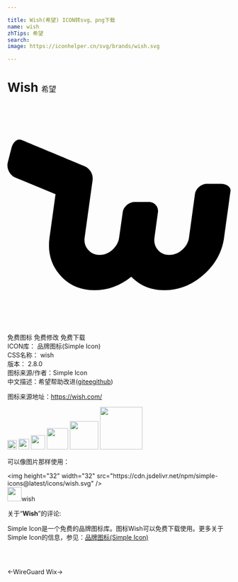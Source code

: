 ```yaml
---

title: Wish(希望) ICON转svg、png下载
name: wish
zhTips: 希望
search: 
image: https://iconhelper.cn/svg/brands/wish.svg

---
```


# Wish  <small style="font-size: 60%;font-weight: 100">希望</small>

<div id="svg" class="svg-wrap">
<svg role="img" viewBox="0 0 24 24" xmlns="http://www.w3.org/2000/svg"><title>Wish icon</title><path d="M21.463,8.653c-0.627,0-1.211,0.511-1.297,1.135l-0.637,4.647c-0.07,0.506-0.313,0.945-0.727,1.317 c-0.415,0.372-0.882,0.558-1.4,0.558c-0.504,0-0.913-0.182-1.224-0.547c-0.313-0.365-0.433-0.808-0.361-1.329l0.385-2.82 c0.012-0.563-0.411-1.003-0.993-1.003h-1.525c-0.582,0-1.127,0.44-1.27,1.003l-0.397,2.82c-0.072,0.521-0.315,0.964-0.729,1.329 c-0.414,0.365-0.872,0.547-1.376,0.547c-0.504,0-0.915-0.186-1.234-0.558c-0.319-0.372-0.443-0.811-0.373-1.317l0.854-6.166 c0.091-0.6-0.265-1.228-0.808-1.482c0,0-6.43-2.68-6.849-2.853C1.077,3.76,0.596,4.15,0.432,4.8L0.039,6.351 C-0.126,7,0.246,7.739,0.863,7.992l4.31,1.784l-0.646,4.659c-0.217,1.563,0.15,2.899,1.1,4.008c0.95,1.11,2.203,1.664,3.76,1.664 c1.437,0,2.748-0.483,3.934-1.451c0.947,0.968,2.133,1.451,3.555,1.451c1.556,0,2.962-0.554,4.22-1.664 c1.257-1.109,1.995-2.446,2.211-4.008c0,0,0.675-4.917,0.688-5.003c0.059-0.429-0.406-0.779-1.032-0.779L21.463,8.653L21.463,8.653 z"/></svg>
</div>
<detail full-name='wish'></detail>

<div class="detail-page">
<p>
<span><span class="badge-success badge">免费图标</span> <span class="badge-success badge">免费修改</span>  <span class="badge-success badge">免费下载</span> </span>
<br/>
<span>
ICON库：
<span class="badge-secondary badge">品牌图标(Simple Icon)</span> 
</span>
<br/>
<span>
CSS名称：
<span class="badge-secondary badge">wish</span> 
</span>

<br/>
<span>
版本：
<span class="badge-secondary badge">2.8.0</span> 
</span>
<br/>
<span>图标来源/作者：<span class="badge-light badge">Simple Icon</span></span> 
<br/>
<span class="zh-detail">中文描述：<span class="badge-primary badge">希望</span><span class="help-link"><span>帮助改进</span>(<a href="https://gitee.com/liuwave/icon-helper/edit/master/json/brands/wish.json" target="_blank" rel="noopener noreferrer">gitee</a><a href="https://github.com/liuwave/icon-helper/edit/master/json/brands/wish.json" target="_blank" rel="noopener noreferrer">github</a></span>)</span><br/>
</p>
</div><div class="description description alert alert-light"><p>图标来源地址：<a href="https://wish.com/" target="_blank" rel="noopener noreferrer">https://wish.com/</a></p></div>
<div class="alert alert-dark">
<img height="21" width="21" src="https://cdn.jsdelivr.net/npm/simple-icons@latest/icons/wish.svg" />
<img height="24" width="24" src="https://cdn.jsdelivr.net/npm/simple-icons@latest/icons/wish.svg" />
<img height="32" width="32" src="https://cdn.jsdelivr.net/npm/simple-icons@latest/icons/wish.svg" />
<img height="48" width="48" src="https://cdn.jsdelivr.net/npm/simple-icons@latest/icons/wish.svg" />
<img height="64" width="64" src="https://cdn.jsdelivr.net/npm/simple-icons@latest/icons/wish.svg" />
<img height="96" width="96" src="https://cdn.jsdelivr.net/npm/simple-icons@latest/icons/wish.svg" />

</div>
<div>
  <p>可以像图片那样使用：    
  </p>
  <div class="alert alert-primary" style="font-size: 14px">
    &lt;img height="32" width="32" src="https://cdn.jsdelivr.net/npm/simple-icons@latest/icons/wish.svg" /&gt;
    <copy-btn content='<img height="32" width="32" src="https://cdn.jsdelivr.net/npm/simple-icons@latest/icons/wish.svg" />'></copy-btn>
  </div>
  <div class="alert alert-secondary">
    <img height="32" width="32" src="https://cdn.jsdelivr.net/npm/simple-icons@latest/icons/wish.svg" />wish
    <copy-btn content="wish" btn-title="复制图标名称"></copy-btn>
  </div>
</div>
<div class="icon-detail__container">
<p>关于“<b>Wish</b>”的评论:</p>
</div>
<Vssue title="关于“Wish”的评论" />
<div><p>Simple Icon是一个免费的品牌图标库。图标Wish可以免费下载使用。更多关于  Simple Icon的信息，参见：<a target="_blank" href="https://iconhelper.cn/brands.html">品牌图标(Simple Icon)</a>
</p></div>


<div style="padding:2rem 0 " class="page-nav"><p class="inner"><span class="prev">←<router-link to="/icon/wireguard.html">WireGuard</router-link></span> <span class="next"><router-link to="/icon/wix.html">Wix</router-link>→</span></p></div>
